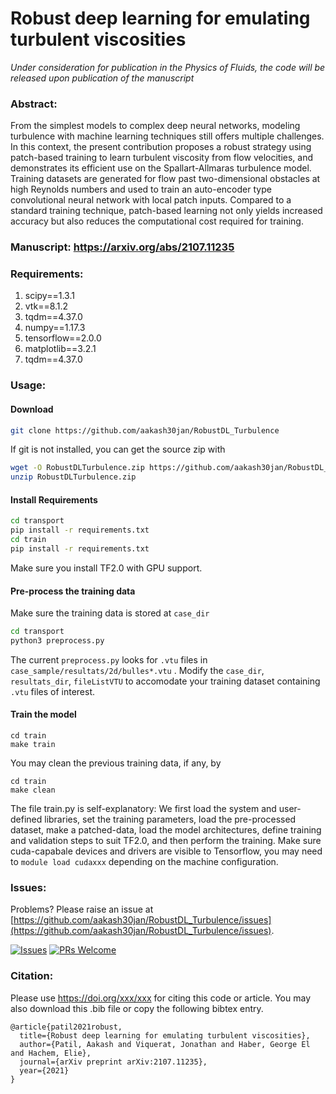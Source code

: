 # Robust deep learning for emulating turbulent viscosities 
_Under consideration for publication in the Physics of Fluids, the code will be released upon publication of the manuscript_
###
### Abstract:
From the simplest models to complex deep neural networks, modeling turbulence with machine learning techniques still offers multiple challenges. In this context, the present contribution proposes a robust strategy using patch-based training to learn turbulent viscosity from flow velocities, and demonstrates its efficient use on the Spallart-Allmaras turbulence model. Training datasets are generated for flow past two-dimensional obstacles at high Reynolds numbers and used to train an auto-encoder type convolutional neural network with local patch inputs. Compared to a standard training technique, patch-based learning not only yields increased accuracy but also reduces the computational cost required for training.
### Manuscript: https://arxiv.org/abs/2107.11235


### Requirements:
1. scipy==1.3.1
2. vtk==8.1.2
3. tqdm==4.37.0
4. numpy==1.17.3
5. tensorflow==2.0.0
6. matplotlib==3.2.1
7. tqdm==4.37.0

### Usage:
#### Download
```bash
git clone https://github.com/aakash30jan/RobustDL_Turbulence
```
If git is not installed, you can get the source zip with
```bash
wget -O RobustDLTurbulence.zip https://github.com/aakash30jan/RobustDL_Turbulence/archive/refs/heads/main.zip 
unzip RobustDLTurbulence.zip
```

#### Install Requirements
```bash
cd transport
pip install -r requirements.txt
cd train
pip install -r requirements.txt
```
Make sure you install TF2.0 with GPU support.  

#### Pre-process the training data
Make sure the training data is stored at `case_dir`  
```bash
cd transport
python3 preprocess.py
```
The current `preprocess.py` looks for `.vtu` files in `case_sample/resultats/2d/bulles*.vtu` . Modify the `case_dir`, `resultats_dir`, `fileListVTU` to accomodate your training dataset containing `.vtu` files of interest. 

#### Train the model
```console
cd train
make train
```
You may clean the previous training data, if any, by 
```console
cd train
make clean
```
The file train.py is self-explanatory: We first load the system and user-defined libraries, set the training parameters, load the pre-processed dataset, make a patched-data, load the model architectures, define training and validation steps to suit TF2.0, and then perform the training. Make sure cuda-capabale devices and drivers are visible to Tensorflow, you may need to `module load cudaxxx` depending on the machine configuration. 

### Issues:
Problems? Please raise an issue at [https://github.com/aakash30jan/RobustDL_Turbulence/issues](https://github.com/aakash30jan/RobustDL_Turbulence/issues).

[![Issues](https://img.shields.io/github/issues/RobustDL_Turbulence/issues)](#pydispo)  [![PRs Welcome](https://img.shields.io/badge/PRs-welcome-brightgreen.svg?style=flat-square)](#pydispo)

### Citation:
Please use https://doi.org/xxx/xxx for citing this code or article. You may also download this .bib file or copy the following bibtex entry. 
```
@article{patil2021robust,
  title={Robust deep learning for emulating turbulent viscosities},
  author={Patil, Aakash and Viquerat, Jonathan and Haber, George El and Hachem, Elie},
  journal={arXiv preprint arXiv:2107.11235},
  year={2021}
}
```
